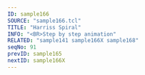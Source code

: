 ```yaml
---
ID: sample166
SOURCE: "sample166.tcl"
TITLE: "Harriss Spiral"
INFO: "<BR>Step by step animation"
RELATED: "sample141 sample166X sample168"
seqNo: 91
prevID: sample165
nextID: sample166X
---
```

